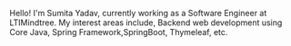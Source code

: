 Hello! I'm Sumita Yadav, currently working as a Software Engineer at LTIMindtree. My interest areas include, Backend web development using Core Java, Spring Framework,SpringBoot, Thymeleaf, etc.

<!---
Sumita2105/Sumita2105 is a ✨ special ✨ repository because its `README.md` (this file) appears on your GitHub profile.
You can click the Preview link to take a look at your changes.
--->
